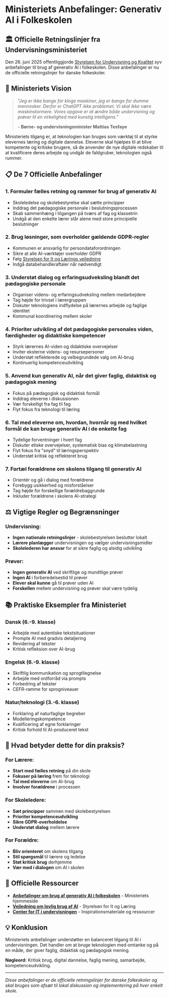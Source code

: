 # Ministeriets Anbefalinger: Generativ AI i Folkeskolen

## 🏛️ Officielle Retningslinjer fra Undervisningsministeriet

Den 26. juni 2025 offentliggjorde [Styrelsen for Undervisning og Kvalitet](https://www.uvm.dk/aktuelt/nyheder/uvm/2025/juni/250626-offentliggoerelse-af-anbefalinger-om-brug-af-generativ-ai-i-undervisningen-i-folkeskolen) syv anbefalinger til brug af generativ AI i folkeskolen. Disse anbefalinger er nu de officielle retningslinjer for danske folkeskoler.

## 🎯 Ministeriets Vision

> *"Jeg er ikke bange for kloge maskiner, jeg er bange for dumme mennesker. Derfor er ChatGPT ikke problemet. Vi skal ikke være maskinstormere. Vores opgave er at ændre både undervisning og prøver til en virkelighed med kunstig intelligens."*
> 
> **- Børne- og undervisningsminister Mattias Tesfaye**

Ministeriets tilgang er, at teknologien kan bruges som værktøj til at styrke elevernes læring og digitale dannelse. Eleverne skal hjælpes til at blive kompetente og kritiske brugere, så de anvender de nye digitale redskaber til at kvalificere deres arbejde og undgår de faldgruber, teknologien også rummer.

## 📋 De 7 Officielle Anbefalinger

### 1. **Formuler fælles retning og rammer for brug af generativ AI**
- Skoleledelse og skolebestyrelse skal sætte principper
- Inddrag det pædagogiske personale i beslutningsprocessen
- Skab sammenhæng i tilgangen på tværs af fag og klassetrin
- Undgå at den enkelte lærer står alene med store principielle beslutninger

### 2. **Brug løsninger, som overholder gældende GDPR-regler**
- Kommunen er ansvarlig for persondataforordningen
- Sikre at alle AI-værktøjer overholder GDPR
- Følg [Styrelsen for It og Lærings vejledning](https://www.stil.dk/vejledninger/vejledning-om-lovlig-brug-af-kunstig-intelligens)
- Indgå databehandleraftaler når nødvendigt

### 3. **Understøt dialog og erfaringsudveksling blandt det pædagogiske personale**
- Organiser videns- og erfaringsudveksling mellem medarbejdere
- Tag højde for trivsel i lærergruppen
- Diskuter teknologiens indflydelse på lærernes arbejde og faglige identitet
- Kommunal koordinering mellem skoler

### 4. **Prioriter udvikling af det pædagogiske personales viden, færdigheder og didaktiske kompetencer**
- Styrk lærernes AI-viden og didaktiske overvejelser
- Inviter eksterne videns- og resursepersoner
- Understøt reflekterede og velbegrundede valg om AI-brug
- Kontinuerlig kompetenceudvikling

### 5. **Anvend kun generativ AI, når det giver faglig, didaktisk og pædagogisk mening**
- Fokus på pædagogisk og didaktisk formål
- Inddrag eleverne i diskussionen
- Vær forskelligt fra fag til fag
- Flyt fokus fra teknologi til læring

### 6. **Tal med eleverne om, hvordan, hvornår og med hvilket formål de kan bruge generativ AI i de enkelte fag**
- Tydelige forventninger i hvert fag
- Diskuter etiske overvejelser, systematisk bias og klimabelastning
- Flyt fokus fra "snyd" til læringsperspektiv
- Understøt kritisk og reflekteret brug

### 7. **Fortæl forældrene om skolens tilgang til generativ AI**
- Orientér og gå i dialog med forældrene
- Forebygg usikkerhed og misforståelser
- Tag højde for forskellige forældrebaggrunde
- Inkluder forældrene i skolens AI-strategi

## ⚖️ Vigtige Regler og Begrænsninger

### **Undervisning:**
- **Ingen nationale retningslinjer** - skolebestyrelsen beslutter lokalt
- **Lærere planlægger** undervisningen og vælger undervisningsmidler
- **Skolelederen har ansvar** for at sikre faglig og alsidig udvikling

### **Prøver:**
- **Ingen generativ AI** ved skriftlige og mundtlige prøver
- **Ingen AI** i forberedelsestid til prøver
- **Elever skal kunne** gå til prøver uden AI
- **Forskellen** mellem undervisning og prøver skal være tydelig

## 📚 Praktiske Eksempler fra Ministeriet

### **Dansk (6.-9. klasse)**
- Arbejde med autentiske tekstsituationer
- Prompte AI med gradvis detaljering
- Revidering af tekster
- Kritisk refleksion over AI-brug

### **Engelsk (6.-9. klasse)**
- Skriftlig kommunikation og sprogtilegnelse
- Arbejde med ordforråd via prompts
- Forbedring af tekster
- CEFR-ramme for sprogniveauer

### **Natur/teknologi (3.-6. klasse)**
- Forklaring af naturfaglige begreber
- Modelleringskompetence
- Kvalificering af egne forklaringer
- Kritisk forhold til AI-produceret tekst

## 🎯 Hvad betyder dette for din praksis?

### **For Lærere:**
- **Start med fælles retning** på din skole
- **Fokuser på læring** frem for teknologi
- **Tal med eleverne** om AI-brug
- **Involver forældrene** i processen

### **For Skoleledere:**
- **Sæt principper** sammen med skolebestyrelsen
- **Prioriter kompetenceudvikling**
- **Sikre GDPR-overholdelse**
- **Understøt dialog** mellem lærere

### **For Forældre:**
- **Bliv orienteret** om skolens tilgang
- **Stil spørgsmål** til lærere og ledelse
- **Støt kritisk brug** derhjemme
- **Vær med i dialogen** om AI i skolen

## 🔗 Officielle Ressourcer

- **[Anbefalinger om brug af generativ AI i folkeskolen](https://www.uvm.dk/aktuelt/nyheder/uvm/2025/juni/250626-offentliggoerelse-af-anbefalinger-om-brug-af-generativ-ai-i-undervisningen-i-folkeskolen)** - Ministeriets hjemmeside
- **[Vejledning om lovlig brug af AI](https://www.stil.dk/vejledninger/vejledning-om-lovlig-brug-af-kunstig-intelligens)** - Styrelsen for It og Læring
- **[Center for IT i undervisningen](https://www.citu.dk/)** - Inspirationsmateriale og ressourcer

## 💡 Konklusion

Ministeriets anbefalinger understøtter en balanceret tilgang til AI i undervisningen. Det handler om at bruge teknologien med omtanke og på en måde, der giver faglig, didaktisk og pædagogisk mening. 

**Nøgleord:** Kritisk brug, digital dannelse, faglig mening, samarbejde, kompetenceudvikling.

---

*Disse anbefalinger er de officielle retningslinjer for danske folkeskoler og skal bruges som afsæt til lokal diskussion og implementering på hver enkelt skole.* 